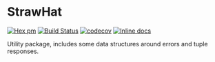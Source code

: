 # StrawHat

[![Hex pm](https://img.shields.io/hexpm/v/straw_hat.svg)](https://hex.pm/packages/straw_hat)
[![Build Status](https://travis-ci.org/straw-hat-team/straw_hat.svg?branch=master)](https://travis-ci.org/straw-hat-team/straw_hat)
[![codecov](https://codecov.io/gh/straw-hat-team/straw_hat/branch/master/graph/badge.svg)](https://codecov.io/gh/straw-hat-team/straw_hat)
[![Inline docs](https://inch-ci.org/github/straw-hat-team/straw_hat.svg)](https://inch-ci.org/github/straw-hat-team/straw_hat)

Utility package, includes some data structures around errors and tuple
responses.
